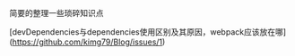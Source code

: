 简要的整理一些琐碎知识点


[devDependencies与dependencies使用区别及其原因，webpack应该放在哪] (https://github.com/kimg79/Blog/issues/1)
